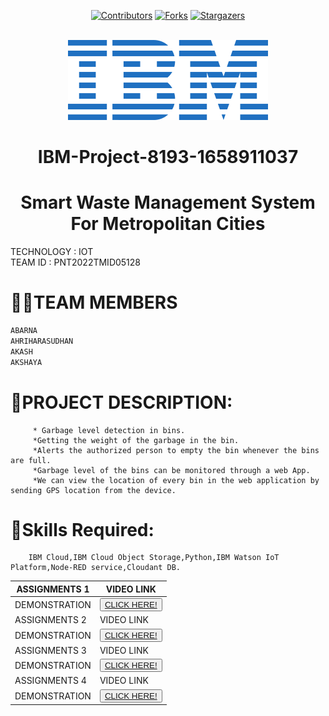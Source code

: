 <div align="center">

[![Contributors][contributors-shield]][contributors-url]
[![Forks][forks-shield]][forks-url]
[![Stargazers][stars-shield]][stars-url]
  
<!-- PROJECT LOGO -->

<br />

  <a href="https://github.com/othneildrew/Best-README-Template">
    <img src="https://github.com/gogulkrish/readmetemp/blob/master/images/IBM_logo.svg.png"  alt="Logo" font="forte" width="320" height="128">
  </a>
                   
# IBM-Project-8193-1658911037
  </div> 
  
  <div align="center">
  
 # **Smart Waste Management System For Metropolitan Cities**      
   </div> 

TECHNOLOGY : IOT        
TEAM ID : PNT2022TMID05128     



# **👩‍👦TEAM MEMBERS**    
```html                      
ABARNA
AHRIHARASUDHAN
AKASH
AKSHAYA
```          

# **📜PROJECT DESCRIPTION:**          
         * Garbage level detection in bins.     
         *Getting the weight of the garbage in the bin.      
         *Alerts the authorized person to empty the bin whenever the bins are full.     
         *Garbage level of the bins can be monitored through a web App.        
         *We can view the location of every bin in the web application by sending GPS location from the device.    

# **🎯Skills Required:**        
        IBM Cloud,IBM Cloud Object Storage,Python,IBM Watson IoT Platform,Node-RED service,Cloudant DB.

   
  
| ASSIGNMENTS 1 | VIDEO LINK    |
| ------------- | ------------- |
|DEMONSTRATION       | <button> <a href="https://screenrec.com/share/mts31hHi4S ">CLICK HERE!  </a></button>                                       |
| ASSIGNMENTS 2 | VIDEO LINK    |
| DEMONSTRATION | <button> <a href="https://screenrec.com/share/eGjWXHAFON">CLICK HERE!  </a></button>                                             |
| ASSIGNMENTS 3 | VIDEO LINK    |
| DEMONSTRATION | <button> <a href="https://screenrec.com/share/Piblrx9gKY">CLICK HERE!  </a></button>                                             |
| ASSIGNMENTS 4 | VIDEO LINK    |
| DEMONSTRATION | <button> <a href="https://screenrec.com/share/K9TtHflJW1">CLICK HERE!  </a></button>                                             |      

[contributors-shield]: https://img.shields.io/github/contributors/IBM-EPBL/IBM-Project-8193-1658911037.svg?style=for-the-badge
[contributors-url]:https://github.com/IBM-EPBL/IBM-Project-8193-1658911037/graphs/contributors
[forks-shield]: https://img.shields.io/github/forks/IBM-EPBL/IBM-Project-8193-1658911037.svg?style=for-the-badge
[forks-url]:https://github.com/IBM-EPBL/IBM-Project-8193-1658911037/network/members
[stars-shield]: https://img.shields.io/github/stars/IBM-EPBL/IBM-Project-8193-1658911037.svg?style=for-the-badge
[stars-url]:https://github.com/IBM-EPBL/IBM-Project-8193-1658911037/stargazers
